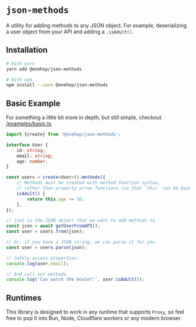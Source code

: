 # `json-methods`

A utility for adding methods to any JSON object. For example, deserializing a user object from your API and adding a `.isAdult()`.

## Installation

```bash
# With yarn
yarn add @onehop/json-methods

# With npm
npm install --save @onehop/json-methods
```

## Basic Example

For something a little bit more in depth, but still simple, checkout [/examples/basic.ts](/examples/basic.ts)

```ts
import {create} from '@onehop/json-methods';

interface User {
	id: string;
	email: string;
	age: number;
}

const users = create<User>().methods({
	// Methods must be created with method function syntax,
	// rather than property arrow functions (so that `this` can be bound)
	isAdult() {
		return this.age >= 18;
	},
});

// json is the JSON object that we want to add methods to
const json = await getUserFromAPI();
const user = users.from(json);

// Or, if you have a JSON string, we can parse it for you
const user = users.parse(json);

// Safely access properties:
console.log(user.email);

// And call our methods
console.log('Can watch the movie?:', user.isAdult());
```

## Runtimes

This library is designed to work in any runtime that supports `Proxy`, so feel free to pop it into Bun, Node, Cloudflare workers or any modern browser.
